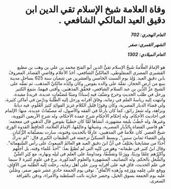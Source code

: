 <h1 dir="rtl">وفاة العلامة شيخ الإسلام تقي الدين ابن دقيق العيد المالكي الشافعي .</h1>

<h5 dir="rtl">العام الهجري:  702

الشهر القمري: صفر

العام الميلادي: 1302</h5>

<p dir="rtl">هو الإمامُ العلَّامةُ شَيخُ الإسلام تقيُّ الدين أبو الفتح محمد بن علي بن وهب بن مطيع القشيري المصري المنفلوطي، المالكيُّ الشافعي، أحَدُ الأعلام وقاضي القضاة, المعروفُ بابن دقيق العيد. وُلِدَ يوم السبت الخامس والعشرين من شعبان سنة 625 بساحل مدينة ينبع من أرض الحجاز، تفقَّهَ على والده بقوص, وكان والِدُه مالكيَّ المذهب، ثم تفقَّه على الشيخ عزِّ الدِّين بن عبد السلام الشافعي، فحقَّق المذهبَين، وأفتى فيهما، سَمِعَ الكثير ورحل في طلب الحديثِ وخرج وصَنَّفَ فيه إسنادًا ومتنًا مُصَنَّفات عديدة، فريدةً مفيدة، وانتهت إليه رياسةُ العلم في زمانه، وفاقَ أقرانه ورحل إليه الطَّلَبةُ ودرَّسَ في أماكن كثيرة، ولي قضاءَ الديار المصرية، وكان وقورًا قليل الكلام غزيرَ الفوائِدِ كثيرَ العُلومِ، فيه ديانةٌ ونزاهة، وله شعرٌ رائق، كما كان بارعًا في الفقه والأصول، له مصنَّفاتٌ عديدة، منها: الإلمام في أحاديث الأحكام، وله إحكام الأحكام شرح عمدة الأحكام، وله شرح الأربعين النووية، وغيرها، وله خُطَبٌ بليغة مشهورة، أنشأها لَمَّا كان خطيبًا بقوص. قال الذهبي في معجمه: "هو قاضي القضاة بالدِّيارِ المصرية، وشيخُها وعالِمُها، الإمامُ العلَّامة، الحافِظُ القدوة الوَرِع، شيخُ العصر. كان علَّامةً في المذهبين، عارفًا بالحديثِ وفنونه، سارت بمصنَّفاته الرُّكبان. ولي القضاءَ ثمانيَ سنين", وبسط السبكيُّ ترجمته في الطبقاتِ الكبرى قال: "لم ندرِكْ أحدًا من مشايخنا يختَلِفُ في أنَّ ابنَ دقيق العيد هو العالمُ المبعوثُ على رأس السَّبعمائة". وقال ابنُ كثير في طبقاته- وهو من كتُبِه التي لم تُطبَعْ بعدُ: "أحدُ عُلماء وقته، بل أجلُّهم وأكثَرُهم عِلمًا ودِينًا، وورَعًا وتقشُّفًا، ومداومةً على العلم في ليلِه ونهاره، مع كِبَرِ السِّنِّ والشُّغلِ بالحكم. وله التصانيف المشهورة والعلوم المذكورة. برع في علومٍ كثيرة لا سيما في علم الحديث، فاق فيه على أقرانِه وبرز على أهل زمانِه، رحلت إليه الطلبة من الآفاق، ووقع على عِلمِه ووَرَعِه وزُهدِه الاتِّفاق". توفي يوم الجمعة حادي عشر شهر صفر، وصُلِّيَ عليه يوم الجمعة بسوق الخيل، وحضر جنازته نائب السلطنة والأمراء، ودفن بالقرافة الصغرى.</p></br>
